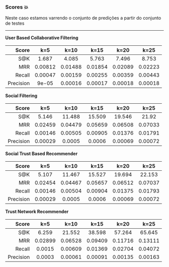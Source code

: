 ### Scores :boom:

Neste caso estamos varrendo o conjunto de predições a partir do conjunto de testes

---

**User Based Collaborative Filtering**

| Score | k=5 | k=10 | k=15 | k=20 | k=25 |
|--:|:-:|:-:|:-:|:-:|:-:|
| S@K | 1.687 | 4.085 | 5.763 | 7.496 | 8.753|
| MRR | 0.00812 | 0.01488 | 0.01854 | 0.02089 | 0.02223|
| Recall | 0.00047 | 0.00159 | 0.00255 | 0.00359 | 0.00443|
| Precision | 9e-05 | 0.00016 | 0.00017 | 0.00018 | 0.00018|


**Social Filtering**

| Score | k=5 | k=10 | k=15 | k=20 | k=25 |
|--:|:-:|:-:|:-:|:-:|:-:|
| S@K | 5.146 | 11.488 | 15.509 | 19.546 | 21.92|
| MRR | 0.02459 | 0.04479 | 0.05659 | 0.06508 | 0.07033|
| Recall | 0.00146 | 0.00505 | 0.00905 | 0.01376 | 0.01791|
| Precision | 0.00029 | 0.0005 | 0.0006 | 0.00069 | 0.00072|

**Social Trust Based Recommender**

| Score | k=5 | k=10 | k=15 | k=20 | k=25 |
|--:|:-:|:-:|:-:|:-:|:-:|
| S@K | 5.107 | 11.467 | 15.527 | 19.694 | 22.153|
| MRR | 0.02454 | 0.04467 | 0.05657 | 0.06512 | 0.07037|
| Recall | 0.00146 | 0.00504 | 0.00904 | 0.01375 | 0.01793|
| Precision | 0.00029 | 0.0005 | 0.0006 | 0.00069 | 0.00072|

**Trust Network Recommender**

| Score | k=5 | k=10 | k=15 | k=20 | k=25 |
|--:|:-:|:-:|:-:|:-:|:-:|
| S@K | 6.259 | 21.552 | 38.598 | 57.264 | 65.645
| MRR | 0.02899 | 0.06528 | 0.09409 | 0.11716 | 0.13111
| Recall | 0.0015 | 0.00609 | 0.01369 | 0.02704 | 0.04072
| Precision | 0.0003 | 0.00061 | 0.00091 | 0.00135 | 0.00163
